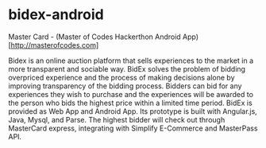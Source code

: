 # bidex-android
Master Card - (Master of Codes Hackerthon Android App)[http://masterofcodes.com]

Bidex is an online auction platform that sells experiences to the market in a more transparent and sociable way. BidEx solves the problem of bidding overpriced experience and the process of making decisions alone by improving transparency of the bidding process. Bidders can bid for any experiences they wish to purchase and the experiences will be awarded to the person who bids the highest price within a limited time period. BidEx is provided as Web App and Android App. Its prototype is built with Angular.js, Java, Mysql, and Parse. The highest bidder will check out through MasterCard express, integrating with Simplify E-Commerce and MasterPass API.
